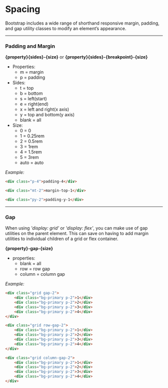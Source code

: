 # Spacing

Bootstrap includes a wide range of shorthand responsive margin, padding, and gap utility classes to modify an element’s appearance.

---

### Padding and Margin

**{property}{sides}-{size}** or **{property}{sides}-{breakpoint}-{size}**

- Properties:
    - m = margin
    - p = padding
- Sides:
    - t = top
    - b = bottom
    - s = left(start)
    - e = right(end)
    - x = left and right(x axis)
    - y = top and bottom(y axis)
    - blank = all
- Size:
    - 0 = 0
    - 1 = 0.25rem
    - 2 = 0.5rem
    - 3 = 1rem
    - 4 = 1.5rem
    - 5 = 3rem
    - auto = auto

*Example:*

```html
<div class="p-4">padding-4</div>
```

```html
<div class="mt-2">margin-top-1</div>
```

```html
<div class="py-2">padding-y-1</div>
```

---

### Gap

When using *'display: grid'* or *'display: flex'*, you can make use of gap utilities on the parent element. This can save on having to add margin utilities to individual children of a grid or flex container.

**{property}-gap-{size}**

- properties:
    - blank = all
    - row = row gap
    - column = column gap

*Example:*

```html
<div class="grid gap-2">
    <div class="bg-primary p-2">1</div>
    <div class="bg-primary p-2">2</div>
    <div class="bg-primary p-2">3</div>
    <div class="bg-primary p-2">4</div>
</div>
```

```html
<div class="grid row-gap-2">
    <div class="bg-primary p-2">1</div>
    <div class="bg-primary p-2">2</div>
    <div class="bg-primary p-2">3</div>
    <div class="bg-primary p-2">4</div>
</div>
```

```html
<div class="grid column-gap-2">
    <div class="bg-primary p-2">1</div>
    <div class="bg-primary p-2">2</div>
    <div class="bg-primary p-2">3</div>
    <div class="bg-primary p-2">4</div>
</div>
```

